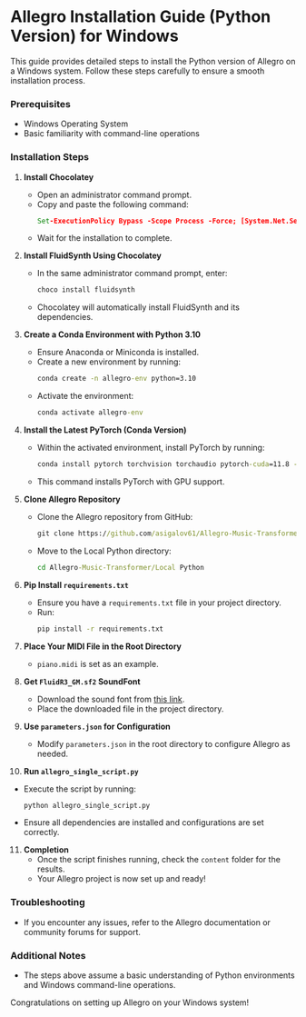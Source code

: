 # Allegro Installation Guide (Python Version) for Windows

This guide provides detailed steps to install the Python version of Allegro on a Windows system. Follow these steps carefully to ensure a smooth installation process.

### Prerequisites
- Windows Operating System
- Basic familiarity with command-line operations

### Installation Steps

1. **Install Chocolatey**
   - Open an administrator command prompt.
   - Copy and paste the following command:
     ```cmd
     Set-ExecutionPolicy Bypass -Scope Process -Force; [System.Net.ServicePointManager]::SecurityProtocol = [System.Net.ServicePointManager]::SecurityProtocol -bor 3072; iex ((New-Object System.Net.WebClient).DownloadString('https://chocolatey.org/install.ps1'))
     ```
   - Wait for the installation to complete.

2. **Install FluidSynth Using Chocolatey**
   - In the same administrator command prompt, enter:
     ```cmd
     choco install fluidsynth
     ```
   - Chocolatey will automatically install FluidSynth and its dependencies.

3. **Create a Conda Environment with Python 3.10**
   - Ensure Anaconda or Miniconda is installed.
   - Create a new environment by running:
     ```cmd
     conda create -n allegro-env python=3.10
     ```
   - Activate the environment:
     ```cmd
     conda activate allegro-env
     ```

4. **Install the Latest PyTorch (Conda Version)**
   - Within the activated environment, install PyTorch by running:
     ```cmd
     conda install pytorch torchvision torchaudio pytorch-cuda=11.8 -c pytorch -c nvidia
     ```
   - This command installs PyTorch with GPU support.

5. **Clone Allegro Repository**
   - Clone the Allegro repository from GitHub:
     ```cmd
     git clone https://github.com/asigalov61/Allegro-Music-Transformer
     ```
   - Move to the Local Python directory:
     ```cmd
     cd Allegro-Music-Transformer/Local Python
     ```

6. **Pip Install `requirements.txt`**
   - Ensure you have a `requirements.txt` file in your project directory.
   - Run:
     ```cmd
     pip install -r requirements.txt
     ```

7. **Place Your MIDI File in the Root Directory**
   - `piano.midi` is set as an example.

8. **Get `FluidR3_GM.sf2` SoundFont**
   - Download the sound font from [this link](https://member.keymusician.com/Member/FluidR3_GM/index.html).
   - Place the downloaded file in the project directory.

9. **Use `parameters.json` for Configuration**
   - Modify `parameters.json` in the root directory to configure Allegro as needed.

10. **Run `allegro_single_script.py`**
   - Execute the script by running:
     ```cmd
     python allegro_single_script.py
     ```
   - Ensure all dependencies are installed and configurations are set correctly.

11. **Completion**
    - Once the script finishes running, check the `content` folder for the results.
    - Your Allegro project is now set up and ready!

### Troubleshooting
- If you encounter any issues, refer to the Allegro documentation or community forums for support.

### Additional Notes
- The steps above assume a basic understanding of Python environments and Windows command-line operations.

Congratulations on setting up Allegro on your Windows system!
